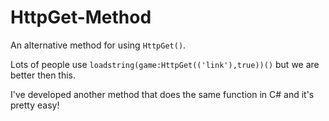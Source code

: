 # HttpGet-Method

An alternative method for using ``HttpGet()``.

Lots of people use `loadstring(game:HttpGet(('link'),true))()` but we are better then this.

I've developed another method that does the same function in C# and it's pretty easy!
